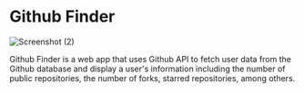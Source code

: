 # Github Finder

![Screenshot (2)](https://user-images.githubusercontent.com/69615463/127609815-84790376-3268-40e9-8be1-a5a8104d4304.png)


Github Finder is a web app that uses Github API to fetch user data from the Github database and display a user's information including the number of public repositories, the number of forks, starred repositories, among others.









